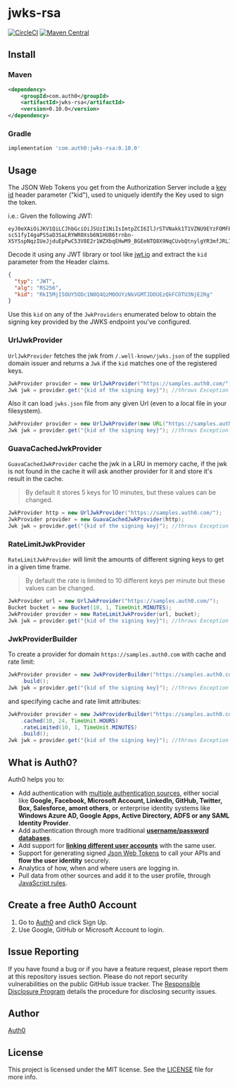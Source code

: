 # jwks-rsa

[![CircleCI](https://circleci.com/gh/auth0/jwks-rsa-java.svg?style=svg)](https://circleci.com/gh/auth0/jwks-rsa-java)
[![Maven Central](https://img.shields.io/maven-central/v/com.auth0/jwks-rsa.svg)](http://search.maven.org/#search%7Cga%7C1%7Cg%3A%20com.auth0%20a%3Ajwks-rsa)

## Install

### Maven

```xml
<dependency>
    <groupId>com.auth0</groupId>
    <artifactId>jwks-rsa</artifactId>
    <version>0.10.0</version>
</dependency>
```

### Gradle

```gradle
implementation 'com.auth0:jwks-rsa:0.10.0'
```

## Usage

The JSON Web Tokens you get from the Authorization Server include a [key id](https://tools.ietf.org/html/rfc7515#section-4.1.4) header parameter ("kid"), used to uniquely identify the Key used to sign the token.

i.e.: Given the following JWT:

```
eyJ0eXAiOiJKV1QiLCJhbGciOiJSUzI1NiIsImtpZCI6IlJrSTVNakk1T1VZNU9EYzFOMFE0UXpNME9VWXpOa1ZHTVRKRE9VRXpRa0ZDT1RVM05qRTJSZyJ9.eyJpc3MiOiJodHRwczovL3NhbmRyaW5vLmF1dGgwLmNvbS8iLCJzdWIiOiJhdXRoMHw1NjMyNTAxZjQ2OGYwZjE3NTZmNGNhYjAiLCJhdWQiOiJQN2JhQnRTc3JmQlhPY3A5bHlsMUZEZVh0ZmFKUzRyViIsImV4cCI6MTQ2ODk2NDkyNiwiaWF0IjoxNDY4OTI4OTI2fQ.NaNeRSDCNu522u4hcVhV65plQOiGPStgSzVW4vR0liZYQBlZ_3OKqCmHXsu28NwVHW7_KfVgOz4m3BK6eMDZk50dAKf9LQzHhiG8acZLzm5bNMU3iobSAJdRhweRht544ZJkzJ-scS1fyI4gaPS5aD3SaLRYWR0Xsb6N1HU86trnbn-XSYSspNqzIUeJjduEpPwC53V8E2r1WZXbqEHwM9_BGEeNTQ8X9NqCUvbQtnylgYR3mfJRL14JsCWNFmmamgNNHAI0uAJo84mu_03I25eVuCK0VYStLPd0XFEyMVFpk48Bg9KNWLMZ7OUGTB_uv_1u19wKYtqeTbt9m1YcPMQ
```

Decode it using any JWT library or tool like [jwt.io](https://jwt.io/?value=eyJ0eXAiOiJKV1QiLCJhbGciOiJSUzI1NiIsImtpZCI6IlJrSTVNakk1T1VZNU9EYzFOMFE0UXpNME9VWXpOa1ZHTVRKRE9VRXpRa0ZDT1RVM05qRTJSZyJ9.eyJpc3MiOiJodHRwczovL3NhbmRyaW5vLmF1dGgwLmNvbS8iLCJzdWIiOiJhdXRoMHw1NjMyNTAxZjQ2OGYwZjE3NTZmNGNhYjAiLCJhdWQiOiJQN2JhQnRTc3JmQlhPY3A5bHlsMUZEZVh0ZmFKUzRyViIsImV4cCI6MTQ2ODk2NDkyNiwiaWF0IjoxNDY4OTI4OTI2fQ.NaNeRSDCNu522u4hcVhV65plQOiGPStgSzVW4vR0liZYQBlZ_3OKqCmHXsu28NwVHW7_KfVgOz4m3BK6eMDZk50dAKf9LQzHhiG8acZLzm5bNMU3iobSAJdRhweRht544ZJkzJ-scS1fyI4gaPS5aD3SaLRYWR0Xsb6N1HU86trnbn-XSYSspNqzIUeJjduEpPwC53V8E2r1WZXbqEHwM9_BGEeNTQ8X9NqCUvbQtnylgYR3mfJRL14JsCWNFmmamgNNHAI0uAJo84mu_03I25eVuCK0VYStLPd0XFEyMVFpk48Bg9KNWLMZ7OUGTB_uv_1u19wKYtqeTbt9m1YcPMQ) and extract the `kid` parameter from the Header claims.

```json
{
  "typ": "JWT",
  "alg": "RS256",
  "kid": "RkI5MjI5OUY5ODc1N0Q4QzM0OUYzNkVGMTJDOUEzQkFCOTU3NjE2Rg"
}
```

Use this `kid` on any of the `JwkProviders` enumerated below to obtain the signing key provided by the JWKS endpoint you've configured.


### UrlJwkProvider

`UrlJwkProvider` fetches the jwk from `/.well-known/jwks.json` of the supplied domain issuer and returns a `Jwk` if the `kid` matches one of the registered keys.

```java
JwkProvider provider = new UrlJwkProvider("https://samples.auth0.com/");
Jwk jwk = provider.get("{kid of the signing key}"); //throws Exception when not found or can't get one
```


Also it can load `jwks.json` file from any given Url (even to a local file in your filesystem).

```java
JwkProvider provider = new UrlJwkProvider(new URL("https://samples.auth0.com/"));
Jwk jwk = provider.get("{kid of the signing key}"); //throws Exception when not found or can't get one
```

### GuavaCachedJwkProvider

`GuavaCachedJwkProvider` cache the jwk in a LRU in memory cache, if the jwk is not found in the cache it will ask another provider for it and store it's result in the cache.

> By default it stores 5 keys for 10 minutes, but these values can be changed.

```java
JwkProvider http = new UrlJwkProvider("https://samples.auth0.com/");
JwkProvider provider = new GuavaCachedJwkProvider(http);
Jwk jwk = provider.get("{kid of the signing key}"); //throws Exception when not found or can't get one
```

### RateLimitJwkProvider

`RateLimitJwkProvider` will limit the amounts of different signing keys to get in a given time frame.

> By default the rate is limited to 10 different keys per minute but these values can be changed.

```java
JwkProvider url = new UrlJwkProvider("https://samples.auth0.com/");
Bucket bucket = new Bucket(10, 1, TimeUnit.MINUTES);
JwkProvider provider = new RateLimitJwkProvider(url, bucket);
Jwk jwk = provider.get("{kid of the signing key}"); //throws Exception when not found or can't get one
```

### JwkProviderBuilder

To create a provider for domain `https://samples.auth0.com` with cache and rate limit:

```java
JwkProvider provider = new JwkProviderBuilder("https://samples.auth0.com/")
    .build();
Jwk jwk = provider.get("{kid of the signing key}"); //throws Exception when not found or can't get one
```

and specifying cache and rate limit attributes:

```java
JwkProvider provider = new JwkProviderBuilder("https://samples.auth0.com/")
    .cached(10, 24, TimeUnit.HOURS)
    .rateLimited(10, 1, TimeUnit.MINUTES)
    .build();
Jwk jwk = provider.get("{kid of the signing key}"); //throws Exception when not found or can't get one
```

## What is Auth0?

Auth0 helps you to:

* Add authentication with [multiple authentication sources](https://docs.auth0.com/identityproviders), either social like **Google, Facebook, Microsoft Account, LinkedIn, GitHub, Twitter, Box, Salesforce, amont others**, or enterprise identity systems like **Windows Azure AD, Google Apps, Active Directory, ADFS or any SAML Identity Provider**.
* Add authentication through more traditional **[username/password databases](https://docs.auth0.com/mysql-connection-tutorial)**.
* Add support for **[linking different user accounts](https://docs.auth0.com/link-accounts)** with the same user.
* Support for generating signed [Json Web Tokens](https://docs.auth0.com/jwt) to call your APIs and **flow the user identity** securely.
* Analytics of how, when and where users are logging in.
* Pull data from other sources and add it to the user profile, through [JavaScript rules](https://docs.auth0.com/rules).

## Create a free Auth0 Account

1. Go to [Auth0](https://auth0.com) and click Sign Up.
2. Use Google, GitHub or Microsoft Account to login.

## Issue Reporting

If you have found a bug or if you have a feature request, please report them at this repository issues section. Please do not report security vulnerabilities on the public GitHub issue tracker. The [Responsible Disclosure Program](https://auth0.com/whitehat) details the procedure for disclosing security issues.

## Author

[Auth0](https://auth0.com)

## License

This project is licensed under the MIT license. See the [LICENSE](LICENSE) file for more info.
